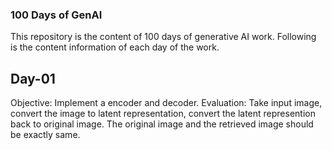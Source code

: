 ### 100 Days of GenAI

This repository is the content of 100 days of generative AI work.
Following is the content information of each day of the work.

## Day-01

Objective: Implement a encoder and decoder.
Evaluation: Take input image, convert the image to latent representation, convert the latent represention back to original image. The original image and the retrieved image should be exactly same.
